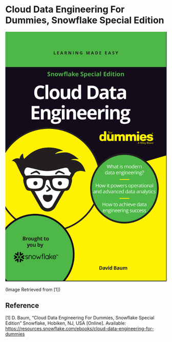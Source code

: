 # Cloud Data Engineering For Dummies, Snowflake Special Edition


![Book_Cover](./img/cover.png)

(Image Retrieved from [1])


## Reference

[1] D. Baum, “Cloud Data Engineering For Dummies, Snowflake Special Edition” Snowflake, Hobiken, NJ, USA [Online]. Available: https://resources.snowflake.com/ebooks/cloud-data-engineering-for-dummies